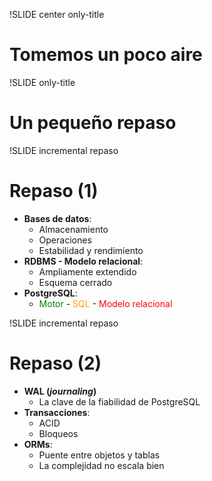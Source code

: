 !SLIDE center only-title

# Tomemos un poco aire #

!SLIDE only-title
# Un pequeño repaso #

!SLIDE incremental repaso
# Repaso (1) #

* <b>Bases de datos</b>:
  * Almacenamiento
  * Operaciones
  * Estabilidad y rendimiento
* <b>RDBMS - Modelo relacional</b>:
  * Ampliamente extendido
  * Esquema cerrado
* <b>PostgreSQL</b>:
  * <span style="color: green">Motor</span> - <span style="color: orange">SQL</span> - <span style="color:red">Modelo relacional</span>

!SLIDE incremental repaso
# Repaso (2) #

* <b>WAL (*journaling*)</b>
  * La clave de la fiabilidad de PostgreSQL
* <b>Transacciones</b>:
  * ACID
  * Bloqueos
* <b>ORMs</b>:
  * Puente entre objetos y tablas
  * La complejidad no escala bien
